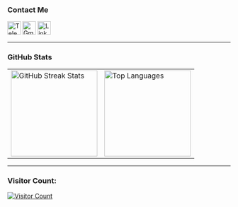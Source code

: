 ### Contact Me
<p align="left">
  <a href="https://t.me/id_egoyan" target="_blank"><img src="https://devicons.railway.app/i/telegram.svg" alt="Telegram" width="30px" /></a>
  <a href="mailto:andreyshka3@gmail.com" target="_blank"><img src="https://upload.wikimedia.org/wikipedia/commons/4/4e/Gmail_Icon.png" alt="Gmail" width="30px" /></a>
  <a href="https://www.linkedin.com/in/%D0%B0%D0%BD%D0%B4%D1%80%D0%B5%D0%B9-%D0%B5%D0%B3%D0%BE%D1%8F%D0%BD-a02144255/" target="_blank"><img src="https://upload.wikimedia.org/wikipedia/commons/e/e8/Linkedin-logo-blue-In-square-40px.png" alt="LinkedIn" width="30px" /></a>
</p>

---

### GitHub Stats
<table>
  <tr>
    <td><img height="195px" src="https://github-readme-streak-stats.herokuapp.com/?user=electr0n4ik&theme=vision-friendly-dark" alt="GitHub Streak Stats" /></td>
    <td><img height="195px" src="https://github-readme-stats-eight-theta.vercel.app/api/top-langs/?username=electr0n4ik&theme=vision-friendly-dark&layout=compact" alt="Top Languages" /></td>
  </tr>
</table>

---
  
  ### Visitor Count:
  <a href="https://profile-counter.glitch.me/electr0n4ik/count.svg">
    <img src="https://profile-counter.glitch.me/electr0n4ik/count.svg" alt="Visitor Count">
  </a>
